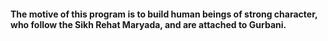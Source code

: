 #### The motive of this program is to build human beings of strong character, who follow the Sikh Rehat Maryada, and are attached to Gurbani.